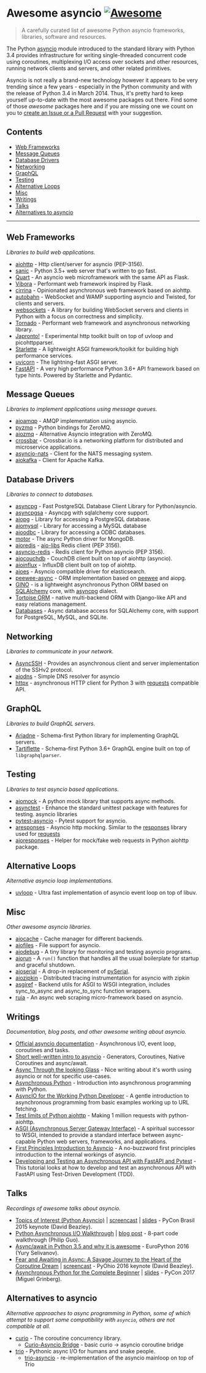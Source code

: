 # Awesome asyncio [![Awesome](https://cdn.rawgit.com/sindresorhus/awesome/d7305f38d29fed78fa85652e3a63e154dd8e8829/media/badge.svg)](https://github.com/sindresorhus/awesome)

> A carefully curated list of awesome Python asyncio frameworks, libraries, software and resources.

The Python [asyncio](https://docs.python.org/3/library/asyncio.html) module introduced to the standard library with Python 3.4 provides infrastructure for writing single-threaded concurrent code using coroutines, multiplexing I/O access over sockets and other resources, running network clients and servers, and other related primitives.

Asyncio is not really a brand-new technology however it appears to be very trending since a few years - especially in the Python community and with the release of Python 3.4 in March 2014.
Thus, it's pretty hard to keep yourself up-to-date with the most awesome packages out there.
Find some of those *awesome* packages here and if you are missing one we count on you to [create an Issue or a Pull Request](https://github.com/timofurrer/awesome-asyncio/blob/master/CONTRIBUTING.md) with your suggestion.

## Contents

* [Web Frameworks](#web-frameworks)
* [Message Queues](#message-queues)
* [Database Drivers](#database-drivers)
* [Networking](#networking)
* [GraphQL](#graphql)
* [Testing](#testing)
* [Alternative Loops](#alternative-loops)
* [Misc](#misc)
* [Writings](#writings)
* [Talks](#talks)
* [Alternatives to asyncio](#alternatives-to-asyncio)


***

## Web Frameworks

*Libraries to build web applications.*

* [aiohttp](https://github.com/KeepSafe/aiohttp) - Http client/server for asyncio (PEP-3156).
* [sanic](https://github.com/channelcat/sanic) - Python 3.5+ web server that's written to go fast.
* [Quart](https://gitlab.com/pgjones/quart) - An asyncio web microframework with the same API as Flask.
* [Vibora](https://github.com/vibora-io/vibora) - Performant web framework inspired by Flask.
* [cirrina](https://github.com/neolynx/cirrina) - Opinionated asynchronous web framework based on aiohttp.
* [autobahn](https://github.com/crossbario/autobahn-python) - WebSocket and WAMP supporting asyncio and Twisted, for clients and servers.
* [websockets](https://github.com/aaugustin/websockets/) - A library for building WebSocket servers and clients in Python with a focus on correctness and simplicity.
* [Tornado](http://www.tornadoweb.org/en/stable/) - Performant web framework and asynchronous networking library.
* [Japronto!](https://github.com/squeaky-pl/japronto) - Experimental http toolkit built on top of uvloop and picohttpparser.
* [Starlette](https://github.com/encode/starlette) - A lightweight ASGI framework/toolkit for building high performance services.
* [uvicorn](https://github.com/encode/uvicorn) - The lightning-fast ASGI server.
* [FastAPI](https://github.com/tiangolo/fastapi) - A very high performance Python 3.6+ API framework based on type hints. Powered by Starlette and Pydantic.

## Message Queues

*Libraries to implement applications using message queues.*

* [aioamqp](https://github.com/Polyconseil/aioamqp) - AMQP implementation using asyncio.
* [pyzmq](https://github.com/zeromq/pyzmq) - Python bindings for ZeroMQ.
* [aiozmq](https://github.com/aio-libs/aiozmq) - Alternative Asyncio integration with ZeroMQ.
* [crossbar](https://github.com/crossbario/crossbar) - Crossbar.io is a networking platform for distributed and microservice applications.
* [asyncio-nats](https://github.com/nats-io/asyncio-nats) - Client for the NATS messaging system.
* [aiokafka](https://github.com/aio-libs/aiokafka) - Client for Apache Kafka.

## Database Drivers

*Libraries to connect to databases.*

* [asyncpg](https://github.com/MagicStack/asyncpg) - Fast PostgreSQL Database Client Library for Python/asyncio.
* [asyncpgsa](https://github.com/CanopyTax/asyncpgsa) - Asyncpg with sqlalchemy core support.
* [aiopg](https://github.com/aio-libs/aiopg/) - Library for accessing a PostgreSQL database.
* [aiomysql](https://github.com/aio-libs/aiomysql) - Library for accessing a MySQL database
* [aioodbc](https://github.com/aio-libs/aioodbc) - Library for accessing a ODBC databases.
* [motor](https://github.com/mongodb/motor) - The async Python driver for MongoDB.
* [aioredis](https://github.com/aio-libs/aioredis) - [aio-libs](https://github.com/aio-libs) Redis client (PEP 3156).
* [asyncio-redis](https://github.com/jonathanslenders/asyncio-redis) - Redis client for Python asyncio (PEP 3156).
* [aiocouchdb](https://github.com/aio-libs/aiocouchdb) - CouchDB client built on top of aiohttp (asyncio).
* [aioinflux](https://github.com/plugaai/aioinflux) - InfluxDB client built on top of aiohttp.
* [aioes](https://github.com/aio-libs/aioes) - Asyncio compatible driver for elasticsearch.
* [peewee-async](https://github.com/05bit/peewee-async) - ORM implementation based on [peewee](https://github.com/coleifer/peewee) and aiopg.
* [GINO](https://github.com/fantix/gino) - is a lightweight asynchronous Python ORM based on [SQLAlchemy](https://www.sqlalchemy.org/) core, with [asyncpg](https://github.com/MagicStack/asyncpg) dialect.
* [Tortoise ORM](https://github.com/tortoise/tortoise-orm) - native multi-backend ORM with Django-like API and easy relations management.
* [Databases](https://github.com/encode/databases) - Async database access for SQLAlchemy core, with support for PostgreSQL, MySQL, and SQLite.

## Networking

*Libraries to communicate in your network.*

* [AsyncSSH](https://github.com/ronf/asyncssh) - Provides an asynchronous client and server implementation of the SSHv2 protocol.
* [aiodns](https://github.com/saghul/aiodns) - Simple DNS resolver for asyncio
* [httpx](https://github.com/encode/httpx) - asynchronous HTTP client for Python 3 with [requests](https://github.com/psf/requests) compatible API.

## GraphQL

*Libraries to build GraphQL servers.*

* [Ariadne](https://ariadnegraphql.org) - Schema-first Python library for implementing GraphQL servers.
* [Tartiflette](https://tartiflette.io/) - Schema-first Python 3.6+ GraphQL engine built on top of `libgraphqlparser`.

## Testing

*Libraries to test asyncio based applications.*

* [aiomock](https://github.com/nhumrich/aiomock/) - A python mock library that supports async methods.
* [asynctest](https://github.com/Martiusweb/asynctest/) - Enhance the standard unittest package with features for testing. asyncio libraries
* [pytest-asyncio](https://github.com/pytest-dev/pytest-asyncio) - Pytest support for asyncio.
* [aresponses](https://github.com/CircleUp/aresponses) - Asyncio http mocking. Similar to the [responses](https://github.com/getsentry/responses) library used for [requests](https://github.com/requests/requests)
* [aioresponses](https://github.com/pnuckowski/aioresponses) - Helper for mock/fake web requests in Python aiohttp package.

## Alternative Loops

*Alternative asyncio loop implementations.*

* [uvloop](https://github.com/MagicStack/uvloop) - Ultra fast implementation of asyncio event loop on top of libuv.

## Misc

*Other awesome asyncio libraries.*

* [aiocache](https://github.com/argaen/aiocache) - Cache manager for different backends.
* [aiofiles](https://github.com/Tinche/aiofiles/) - File support for asyncio.
* [aiodebug](https://github.com/qntln/aiodebug) - A tiny library for monitoring and testing asyncio programs.
* [aiorun](https://github.com/cjrh/aiorun) - A `run()` function that handles all the usual boilerplate for startup and graceful shutdown.
* [aioserial](https://github.com/changyuheng/aioserial) - A drop-in replacement of [pySerial](https://github.com/pyserial/pyserial).
* [aiozipkin](https://github.com/aio-libs/aiozipkin) - Distributed tracing instrumentation for asyncio with zipkin
* [asgiref](https://github.com/django/asgiref) - Backend utils for ASGI to WSGI integration, includes sync_to_async and async_to_sync function wrappers.
* [ruia](https://github.com/howie6879/ruia) - An async web scraping micro-framework based on asyncio.
## Writings

*Documentation, blog posts, and other awesome writing about asyncio.*

* [Official asyncio documentation](https://docs.python.org/3/library/asyncio.html) - Asynchronous I/O, event loop, coroutines and tasks.
* [Short well-written intro to asyncio](http://masnun.com/2015/11/13/python-generators-coroutines-native-coroutines-and-async-await.html) - Generators, Coroutines, Native Coroutines and async/await.
* [Async Through the looking Glass](https://hackernoon.com/async-through-the-looking-glass-d69a0a88b661) - Nice writing about it's worth using asyncio or not for specific use-cases.
* [Asynchronous Python](https://hackernoon.com/asynchronous-python-45df84b82434) - Introduction into asynchronous programming with Python.
* [AsyncIO for the Working Python Developer](https://hackernoon.com/asyncio-for-the-working-python-developer-5c468e6e2e8e) - A gentle introduction to asynchronous programming from basic examples working up to URL fetching.
* [Test limits of Python aiohttp](https://pawelmhm.github.io/asyncio/python/aiohttp/2016/04/22/asyncio-aiohttp.html) - Making 1 million requests with python-aiohttp.
* [ASGI (Asynchronous Server Gateway Interface)](https://asgi.readthedocs.io/en/latest/) - A spiritual successor to WSGI, intended to provide a standard interface between async-capable Python web servers, frameworks, and applications.
* [First Principles Introduction to Asyncio](https://hackernoon.com/a-simple-introduction-to-pythons-asyncio-595d9c9ecf8c) - A no-buzzword first principles introduction to the internal workings of asyncio.
* [Developing and Testing an Asynchronous API with FastAPI and Pytest](https://testdriven.io/blog/fastapi-crud/) - This tutorial looks at how to develop and test an asynchronous API with FastAPI using Test-Driven Development (TDD).

## Talks

*Recordings of awesome talks about asyncio.*

* [Topics of Interest (Python Asyncio)](https://youtu.be/ZzfHjytDceU) | [screencast](https://youtu.be/lYe8W04ERnY) | [slides](https://speakerdeck.com/dabeaz/topics-of-interest-async) - PyCon Brasil 2015 keynote (David Beazley).
* [Python Asynchronous I/O Walkthrough](https://www.youtube.com/playlist?list=PLpEcQSRWP2IjVRlTUptdD05kG-UkJynQT) | [blog post](http://pgbovine.net/python-async-io-walkthrough.htm) - 8-part code walkthrough (Philip Guo).
* [Async/await in Python 3.5 and why it is awesome](https://www.youtube.com/watch?v=m28fiN9y_r8&t=132s) - EuroPython 2016 (Yury Selivanov).
* [Fear and Awaiting in Async: A Savage Journey to the Heart of the Coroutine Dream](https://www.youtube.com/watch?v=E-1Y4kSsAFc) | [screencast](https://www.youtube.com/watch?v=Bm96RqNGbGo) - PyOhio 2016 keynote (David Beazley).
* [Asynchronous Python for the Complete Beginner](https://www.youtube.com/watch?v=iG6fr81xHKA) | [slides](https://speakerdeck.com/pycon2017/miguel-grinberg-asynchronous-python-for-the-complete-beginner) - PyCon 2017 (Miguel Grinberg).

## Alternatives to asyncio

*Alternative approaches to async programming in Python, some of which attempt to support some compatibility with `asyncio`, others are not compatible at all.*

* [curio](https://github.com/dabeaz/curio) - The coroutine concurrency library.
  * [Curio-Asyncio Bridge](https://github.com/dabeaz/curio/issues/190) - basic curio -> asyncio coroutine bridge
* [trio](https://github.com/python-trio/trio) - Pythonic async I/O for humans and snake people.
  * [trio-asyncio](https://github.com/python-trio/trio-asyncio) - re-implementation of the asyncio mainloop on top of Trio
